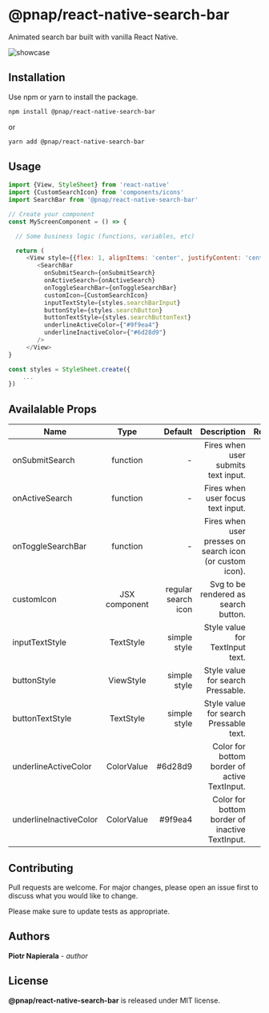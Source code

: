 # @pnap/react-native-search-bar

Animated search bar built with vanilla React Native.

![showcase](https://media.giphy.com/media/d2tuxEpQb6hOUdUOkM/giphy.gif?cid=790b761166467252d40d678dd8958b1b1b6ea2ccb0d8c7ef&rid=giphy.gif&ct=g)

## Installation

Use npm or yarn to install the package.

```bash
npm install @pnap/react-native-search-bar
```
or

```bash
yarn add @pnap/react-native-search-bar
```

## Usage

```javascript
import {View, StyleSheet} from 'react-native'
import {CustomSearchIcon} from 'components/icons'
import SearchBar from '@pnap/react-native-search-bar'

// Create your component
const MyScreenComponent = () => {

  // Some business logic (functions, variables, etc)

  return (
     <View style={{flex: 1, alignItems: 'center', justifyContent: 'center'}}>
        <SearchBar
          onSubmitSearch={onSubmitSearch}
          onActiveSearch={onActiveSearch}
          onToggleSearchBar={onToggleSearchBar}
          customIcon={CustomSearchIcon}
          inputTextStyle={styles.searchBarInput}
          buttonStyle={styles.searchButton}
          buttonTextStyle={styles.searchButtonText}
          underlineActiveColor={"#9f9ea4"}
          underlineInactiveColor={"#6d28d9"}
        />
     </View>
}

const styles = StyleSheet.create({
    ...
})
```
## Availalable Props

| Name        | Type           | Default  | Description | Required |
| ------------- |:-------------:| -----:| -------------:| ----------:|
| onSubmitSearch      | function | - | Fires when user submits text input.| Yes |
| onActiveSearch      | function | - | Fires when user focus text input.| Yes |
| onToggleSearchBar      | function | - | Fires when user presses on search icon (or custom icon).| Yes |
| customIcon      | JSX component | regular search icon | Svg to be rendered as search button.| No |
| inputTextStyle      | TextStyle | simple style | Style value for TextInput text.| No |
| buttonStyle      | ViewStyle | simple style | Style value for search Pressable.| No |
| buttonTextStyle      | TextStyle | simple style | Style value for search Pressable text.| No |
| underlineActiveColor      | ColorValue | #6d28d9 | Color for bottom border of active TextInput.| No |
| underlineInactiveColor      | ColorValue | #9f9ea4 | Color for bottom border of inactive TextInput.| No |

## Contributing
Pull requests are welcome. For major changes, please open an issue first to discuss what you would like to change.

Please make sure to update tests as appropriate.

## Authors
**Piotr Napierala** - _author_

## License
**@pnap/react-native-search-bar** is released under MIT license.
